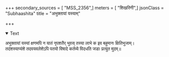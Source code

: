 +++
secondary_sources = [ "MSS_2356",]
meters = [ "शिखरिणी",]
jsonClass = "Subhaashita"
title = "अभुक्तायां यस्याम्"

+++

<details open><summary>Text</summary>

अभुक्तायां यस्यां क्षणमपि न यातं नृपशतैर् भुवस् तस्या लाभे क इव बहुमानः क्षितिभुजाम्।  
तदंशस्याप्यंशे तदवयवलेशेऽपि पतयो विषादे कर्तव्ये विदधति जडाः प्रत्युत मुदम्॥
</details>
